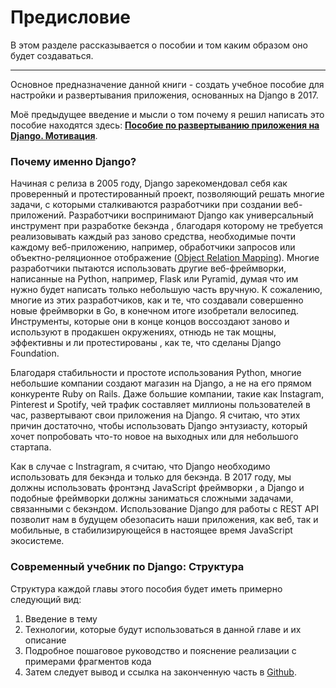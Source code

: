 # Предисловие

В этом разделе рассказывается о пособии и том каким образом оно будет создаваться.

---

Основное предназначение данной книги - создать учебное пособие для настройки и развертывания приложения, основанных на Django в 2017.

Моё предыдущее введение и мысли о том почему я решил написать это пособие находятся здесь: [**Пособие по развертыванию приложения на Django. Мотивация**](/chapter1.md).

### Почему именно Django?

Начиная с релиза в 2005 году, Django зарекомендовал себя как проверенный и протестированный проект, позволяющий решать многие задачи, с которыми сталкиваются разработчики при создании веб-приложений. Разработчики воспринимают Django как универсальный инструмент при разработке бекэнда , благодаря которому не требуется реализовывать каждый раз заново средства, необходимые почти каждому веб-приложению, например, обработчики запросов или объектно-реляционное отображение \([Object Relation Mapping](https://ru.wikipedia.org/wiki/ORM)\). Многие разработчики пытаются использовать другие веб-фреймворки, написанные на Python, например, Flask или Pyramid, думая что им нужно будет написать только небольшую часть вручную. К сожалению, многие из этих разработчиков, как и те, что создавали совершенно новые фреймворки в Go, в конечном итоге изобретали велосипед. Инструменты, которые они в конце концов воссоздают заново и используют в продакшен окружениях, отнюдь не так мощны, эффективны и ли протестированы , как те, что сделаны Django Foundation.

Благодаря стабильности и простоте использования Python, многие небольшие компании создают магазин на Django, а не на его прямом конкуренте Ruby on Rails. Даже большие компании, такие как Instagram, Pinterest и Spotify, чей трафик составляет миллионы пользователей в час, развертывают свои приложения на Django. Я считаю, что этих причин достаточно, чтобы использовать Django энтузиасту, который хочет попробовать что-то новое на выходных или для небольшого стартапа.

Как в случае с Instragram, я считаю, что Django необходимо использовать для бекэнда и только для бекэнда. В 2017 году,  мы должны использовать фронтэнд JavaScript фреймворки , а Django и подобные фреймворки должны заниматься сложными задачами, связанными с бекэндом. Использование Django для работы с REST API позволит нам в будущем обезопасить наши приложения, как веб, так и мобильные, в стабилизирующейся в настоящее время JavaScript экосистеме.

### Современный учебник по Django: Структура

Структура каждой главы этого пособия будет иметь примерно следующий вид:

1. Введение в тему
2. Технологии, которые будут использоваться в данной главе и их описание
3. Подробное пошаговое руководство и пояснение реализации с примерами фрагментов кода
4. Затем следует вывод и ссылка на законченную часть в [Github](https://github.com/djstein/modern-django/).





